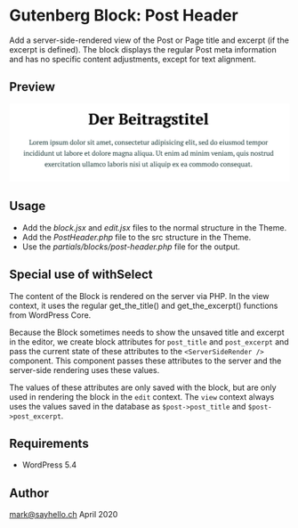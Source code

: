 # Gutenberg Block: Post Header

Add a server-side-rendered view of the Post or Page title
and excerpt (if the excerpt is defined). The block displays 
the regular Post meta information and has no specific content 
adjustments, except for text alignment.

## Preview

![Preview](./post-header.jpg)

## Usage

- Add the _block.jsx_ and _edit.jsx_ files to the normal structure in the Theme.
- Add the _PostHeader.php_ file to the src structure in the Theme.
- Use the _partials/blocks/post-header.php_ file for the output.

## Special use of withSelect

The content of the Block is rendered on the server via PHP. In the 
view context, it uses the regular get_the_title() and get_the_excerpt() 
functions from WordPress Core.

Because the Block sometimes needs to show the unsaved title and excerpt 
in the editor, we create block attributes for `post_title` and `post_excerpt` 
and pass the current state of these attributes to the `<ServerSideRender />` 
component. This component passes these attributes to the server and the 
server-side rendering uses these values.

The values of these attributes are only saved with the block, but are only 
used in rendering the block in the `edit` context. The `view` context always 
uses the values saved in the database as `$post->post_title` and `$post->post_excerpt`.


## Requirements

* WordPress 5.4

## Author

mark@sayhello.ch April 2020

